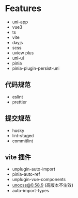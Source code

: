 # Features

- uni-app
- vue3
- ts
- vite
- dayjs
- scss
- uview plus
- uni-ui
- pinia
- pinia-plugin-persist-uni

## 代码规范

- eslint
- prettier

## 提交规范

- husky
- lint-staged
- commitlint

## vite 插件

- unplugin-auto-import
- pinia-auto-ref
- unplugin-vue-components
- unocss@0.58.9 (高版本不生效)
- auto-import-types
